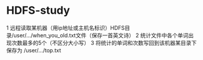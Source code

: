 # HDFS-study

1 远程读取某机器（用ip地址或主机名标识）HDFS目录/user/.../when_you_old.txt文件（保存一首英文诗）
2 统计文件中各个单词出现次数最多的5个（不区分大小写）
3 将统计的单词和次数写回到该机器某目录下 保存为 /user/.../top.txt


